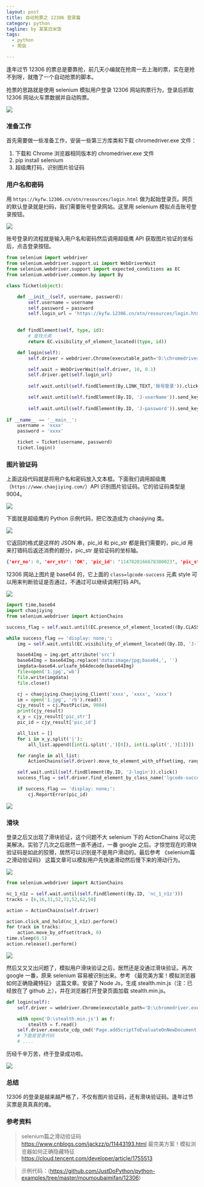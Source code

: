 ```yaml
---
layout: post
title: 自动抢票之 12306 登录篇
category: python
tagline: by 某某白米饭
tags: 
  - python
  - 爬虫

---
```

逢年过节 12306 的票总是要靠抢，前几天小编就在抢周一去上海的票，实在是抢不到呀，就撸了一个自动抢票的脚本。

抢票的思路就是使用 selenium 模拟用户登录 12306 网站购票行为，登录后抓取 12306 网站火车票数据并自动购票。

<!--more-->

![](http://www.justdopython.com/assets/images/2021/07/12306/-1.png)

### 准备工作

首先需要做一些准备工作，安装一些第三方库类和下载 chromedriver.exe 文件：

1. 下载和 Chrome 浏览器相同版本的 chromedriver.exe 文件
2. pip install selenium
3. 超级鹰打码，识别图片验证码


### 用户名和密码

用 `https://kyfw.12306.cn/otn/resources/login.html` 做为起始登录页。网页的默认登录就是扫码，我们需要账号登录网站。这里用 selenium 模拟点击账号登录按钮。

![](http://www.justdopython.com/assets/images/2021/07/12306/0.png)

账号登录的流程就是输入用户名和密码然后调用超级鹰 API 获取图片验证的坐标后，点击登录按钮。

```python
from selenium import webdriver
from selenium.webdriver.support.ui import WebDriverWait
from selenium.webdriver.support import expected_conditions as EC
from selenium.webdriver.common.by import By

class Ticket(object):

    def __init__(self, username, password):
        self.username = username
        self.password = password
        self.login_url = 'https://kyfw.12306.cn/otn/resources/login.html'

    
    def findElement(self, type, id):
        # 查找元素
        return EC.visibility_of_element_located((type, id))

    def login(self):
        self.driver = webdriver.Chrome(executable_path='D:\chromedriver.exe')

        self.wait = WebDriverWait(self.driver, 10, 0.1)
        self.driver.get(self.login_url)
        
        self.wait.until(self.findElement(By.LINK_TEXT,'账号登录')).click()

        self.wait.until(self.findElement(By.ID, 'J-userName')).send_keys(self.username)
        
        self.wait.until(self.findElement(By.ID, 'J-password')).send_keys(self.password)
       
if __name__ == '__main__':
    username = 'xxxx'
    password = 'xxxx'

    ticket = Ticket(username, password)
    ticket.login()
```

### 图片验证码

上面这段代码就是将用户名和密码放入文本框。下面我们调用超级鹰（`https://www.chaojiying.com/`）API 识别图片验证码。它的验证码类型是 9004。

![](http://www.justdopython.com/assets/images/2021/07/12306/1.png)

下面就是超级鹰的 Python 示例代码，把它改造成为 chaojiying 类。

![](http://www.justdopython.com/assets/images/2021/07/12306/3.png)

它返回的格式是这样的 JSON 串，pic_id 和 pic_str 都是我们需要的，pic_id 用来打错码后返还消费的题分，pic_str 是验证码的坐标轴。

```json
{'err_no': 0, 'err_str': 'OK', 'pic_id': '1147820166678300023', 'pic_str': '51,83|167,180', 'md5': '3a3a43edc56d5fb2e5370db186ddf299'}
```

12306 网站上图片是 base64 的，它上面的 `class=lgcode-success` 元素 style 可以用来判断验证是否通过，不通过可以继续调用打码 API。

![](http://www.justdopython.com/assets/images/2021/07/12306/2.png)

```python
import time,base64
import chaojiying
from selenium.webdriver import ActionChains

success_flag = self.wait.until(EC.presence_of_element_located((By.CLASS_NAME, 'lgcode-success'))).get_attribute('style')

while success_flag == 'display: none;':
    img = self.wait.until(EC.visibility_of_element_located((By.ID, 'J-loginImg')))

    base64Img = img.get_attribute('src')
    base64Img = base64Img.replace('data:image/jpg;base64,', '')
    imgdata=base64.urlsafe_b64decode(base64Img)
    file=open('1.jpg','wb')
    file.write(imgdata)
    file.close()

    cj = chaojiying.Chaojiying_Client('xxxx', 'xxxx', 'xxxx')
    im = open('1.jpg', 'rb').read()
    cjy_result = cj.PostPic(im, 9004)
    print(cjy_result)											
    x_y = cjy_result['pic_str']
    pic_id = cjy_result['pic_id']

    all_list = []
    for i in x_y.split('|'):
        all_list.append([int(i.split(',')[0]), int(i.split(',')[1])])

    for rangle in all_list:
        ActionChains(self.driver).move_to_element_with_offset(img, rangle[0], rangle[1]).click().perform()

    self.wait.until(self.findElement(By.ID, 'J-login')).click()
    success_flag = self.driver.find_element_by_class_name('lgcode-success').get_attribute('style')

    if success_flag == 'display: none;':
        cj.ReportError(pic_id)
```

![](http://www.justdopython.com/assets/images/2021/07/12306/4.png)

### 滑块

登录之后又出现了滑块验证，这个问题不大 selenium 下的 ActionChains 可以完美解决。实验了几次之后居然一直不通过，一番 google 之后。才惊觉现在的滑块验证码是如此的狡猾，居然可以识别是不是用户滑动的。最后参考 《selenium篇之滑动验证码》 这篇文章可以模拟用户先快速滑动然后慢下来的滑动行为。

![](http://www.justdopython.com/assets/images/2021/07/12306/5.png)

```python
from selenium.webdriver import ActionChains

nc_1_n1z = self.wait.until(self.findElement((By.ID, 'nc_1_n1z')))
tracks = [6,16,31,52,72,52,62,50]

action = ActionChains(self.driver)

action.click_and_hold(nc_1_n1z).perform()
for track in tracks:
    action.move_by_offset(track, 0)
time.sleep(0.5)
action.release().perform()
```

![](http://www.justdopython.com/assets/images/2021/07/12306/6.png)

然后又又又出问题了，模拟用户滑块验证之后，居然还是没通过滑块验证。再次 google 一番，原来 selenium 容易被识别出来。参考 《最完美方案！模拟浏览器如何正确隐藏特征》 这篇文章。安装了 Node Js，生成 stealth.min.js（注：已经放在了 github 上），并在浏览器打开登录页面加载 stealth.min.js。

```python
def login(self):
    self.driver = webdriver.Chrome(executable_path='D:\chromedriver.exe')

    with open('D:\stealth.min.js') as f:
        stealth = f.read()
    self.driver.execute_cdp_cmd('Page.addScriptToEvaluateOnNewDocument', {"source": stealth})
    # 下面是登录代码
    # ....
```

历经千辛万苦，终于登录成功啦。

![](http://www.justdopython.com/assets/images/2021/07/12306/7.png)

### 总结

12306 的登录是越来越严格了，不仅有图片验证码，还有滑块验证码。逢年过节买票是真真真的难。

### 参考资料

> selenium篇之滑动验证码  https://www.cnblogs.com/jackzz/p/11443193.html 
> 最完美方案！模拟浏览器如何正确隐藏特征 https://cloud.tencent.com/developer/article/1755513

> 示例代码：(https://github.com/JustDoPython/python-examples/tree/master/moumoubaimifan/12306)
